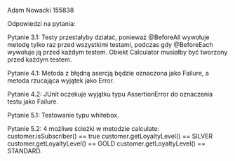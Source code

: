 Adam Nowacki 155838

Odpowiedzi na pytania:

Pytanie 3.1:
Testy przestałyby działać, ponieważ @BeforeAll wywołuje metodę tylko raz przed wszystkimi testami, podczas gdy @BeforeEach wywołuje ją przed każdym testem. Obiekt Calculator musiałby być tworzony przed każdym testem.

Pytanie 4.1:
Metoda z błędną asercją będzie oznaczona jako Failure, a metoda rzucająca wyjątek jako Error.

Pytanie 4.2:
JUnit oczekuje wyjątku typu AssertionError do oznaczenia testu jako Failure.

Pytanie 5.1:
Testowanie typu whitebox.

Pytanie 5.2:
4 możliwe ścieżki w metodzie calculate:
customer.isSubscriber() == true
customer.getLoyaltyLevel() == SILVER
customer.getLoyaltyLevel() == GOLD
customer.getLoyaltyLevel() == STANDARD.
















